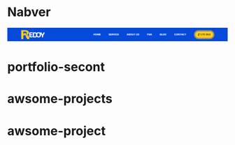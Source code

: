 # Nabver
![A picture of a cat](src/assets/Screenshot_3.png)
# portfolio-secont
# awsome-projects
# awsome-project
